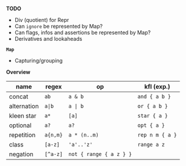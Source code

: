 **TODO**

- Div (quotient) for Repr
- Can `ignore` be represented by Map?
- Can flags, infos and assertions be represented by Map?
- Derivatives and lookaheads

**`Map`**

- Capturing/grouping

**Overview**

| name | regex | op | kfl (exp.) |
| - | - | - | - |
| concat | `ab` | `a & b` | `and { a b }` |
| alternation | `a\|b` | `a \| b` | `or { a b }` |
| kleen star | `a*` | `[a]` | `star { a }`
| optional | `a?` | `a?` | `opt { a }` |
| repetition | `a{n,m}` | `a * (n..m)` | `rep n m { a }` |
| class | `[a-z]` | `'a'..'z'` | `range a z` |
| negation | `[^a-z]` | `not { range { a z } }` |
